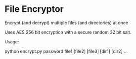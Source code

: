 # File Encryptor
 Encrypt (and decrypt) multiple files (and directories) at once

Uses AES 256 bit encryption with a secure random 32 bit salt.

Usage:

python encrypt.py password file1 [file2] [file3] [dir1] [dir2] ...
